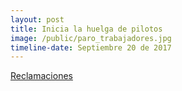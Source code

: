 ```yaml
---
layout: post
title: Inicia la huelga de pilotos
image: /public/paro_trabajadores.jpg
timeline-date: Septiembre 20 de 2017
---
```


[Reclamaciones](https://www.youtube.com/watch?v=e10JEtDOth4)
